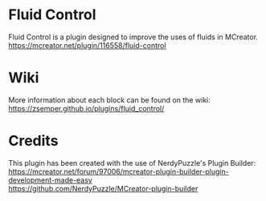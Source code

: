 # Fluid Control
Fluid Control is a plugin designed to improve the uses of fluids in MCreator.
https://mcreator.net/plugin/116558/fluid-control

# Wiki
More information about each block can be found on the wiki: <br>
https://zsemper.github.io/plugins/fluid_control/

# Credits
This plugin has been created with the use of NerdyPuzzle's Plugin Builder:<br>
https://mcreator.net/forum/97006/mcreator-plugin-builder-plugin-development-made-easy<br>
https://github.com/NerdyPuzzle/MCreator-plugin-builder
